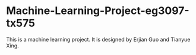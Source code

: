 # Machine-Learning-Project-eg3097-tx575
This is a machine learning project. It is designed by Erjian Guo and Tianyue Xing. 
